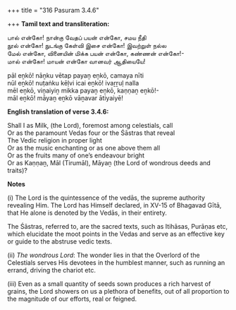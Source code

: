 +++
title = "316 Pasuram 3.4.6"

+++
**Tamil text and transliteration:**

பால் என்கோ! நான்கு வேதப் பயன் என்கோ, சமய நீதி  
நூல் என்கோ! நுடங்கு கேள்வி இசை என்கோ! இவற்றுள் நல்ல  
மேல் என்கோ, வினையின் மிக்க பயன் என்கோ, கண்ணன் என்கோ!-  
மால் என்கோ! மாயன் என்கோ வானவர் ஆதியையே!

pāl eṉkō! nāṉku vētap payaṉ eṉkō, camaya nīti  
nūl eṉkō! nuṭaṅku kēḷvi icai eṉkō! ivaṟṟuḷ nalla  
mēl eṉkō, viṉaiyiṉ mikka payaṉ eṉkō, kaṇṇaṉ eṉkō!-  
māl eṉkō! māyaṉ eṉkō vāṉavar ātiyaiyē!

**English translation of verse 3.4.6:**

Shall I as Milk, (the Lord), foremost among celestials, call  
Or as the paramount Vedas four or the Śāstras that reveal  
The Vedic religion in proper light  
Or as the music enchanting or as one above them all  
Or as the fruits many of one’s endeavour bright  
Or as Kaṇṇaṉ, Māl (Tirumāl), Māyaṉ (the Lord of wondrous deeds and traits)?

**Notes**

\(i\) The Lord is the quintessence of the vedās, the supreme authority revealing Him. The Lord has Himself declared, in XV-15 of Bhagavad Gītā, that He alone is denoted by the Vedās, in their entirety.

The Śāstras, referred to, are the sacred texts, such as Itihāsas, Purāṇas etc, which elucidate the moot points in the Vedas and serve as an effective key or guide to the abstruse vedic texts.

\(ii\) *The wondrous Lord*: The wonder lies in that the Overlord of the Celestials serves His devotees in the humblest manner, such as running an errand, driving the chariot etc.

\(iii\) Even as a small quantity of seeds sown produces a rich harvest of grains, the Lord showers on us a plethora of benefits, out of all proportion to the magnitude of our efforts, real or feigned.


